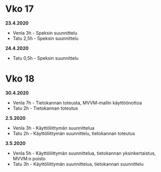 # Vko 17

**23.4.2020**

* Venla 3h - Speksin suunnittelu  
* Tatu 2,5h - Speksin suunnittelu

**24.4.2020**

* Tatu 0,5h - Speksin suunnittelu

# Vko 18

**30.4.2020**

* Venla 7h - Tietokannan toteusta, MVVM-mallin käyttöönottoa  
* Tatu 2h - Tietokannan toteutus

**2.5.2020**

* Venla 3h - Käyttöliittymän suunnittelua
* Tatu 2h - Käyttöliittymän suunnittelu, tietokannan toteutus

**3.5.2020**

* Venla 5h - Käyttöliittymän suunnittelua, tietokannan yksinkertaistus, MVVM:n poisto
* Tatu 3h - Käyttöliittymän suunnittelua, tietokannan suunnittelu

